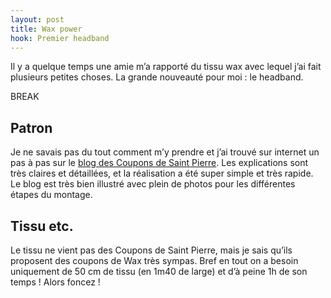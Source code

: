 ```yaml
---
layout: post
title: Wax power
hook: Premier headband
---
```


Il y a quelque temps une amie m’a rapporté du tissu wax avec lequel j’ai fait plusieurs petites choses. La grande nouveauté pour moi : le headband.

BREAK

## Patron

Je ne savais pas du tout comment m’y prendre et j’ai trouvé sur internet un pas à pas sur le [blog des Coupons de Saint Pierre][1]. Les explications sont très claires et détaillées, et la réalisation a été super simple et très rapide. Le blog est très bien illustré avec plein de photos pour les différentes étapes du montage.


## Tissu etc.

Le tissu ne vient pas des Coupons de Saint Pierre, mais je sais qu’ils proposent des coupons de Wax très sympas. Bref en tout on a besoin uniquement de 50 cm de tissu (en 1m40 de large) et d’à peine 1h de son temps ! Alors foncez !





[1]:	https://blog.les-coupons-de-saint-pierre.fr/2018/01/19/diy-headband-boheme/
